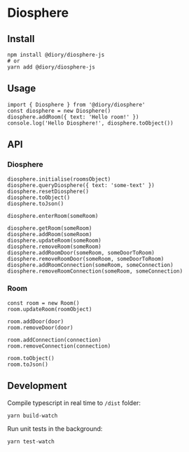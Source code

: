 # Diosphere

## Install

```
npm install @diory/diosphere-js
# or
yarn add @diory/diosphere-js
```

## Usage

```
import { Diosphere } from '@diory/diosphere'
const diosphere = new Diosphere()
diosphere.addRoom({ text: 'Hello room!' })
console.log('Hello Diosphere!', diosphere.toObject())
```

## API

### Diosphere

```
diosphere.initialise(roomsObject)
diosphere.queryDiosphere({ text: 'some-text' })
diosphere.resetDiosphere()
diosphere.toObject()
diosphere.toJson()

diosphere.enterRoom(someRoom)

diosphere.getRoom(someRoom)
diosphere.addRoom(someRoom)
diosphere.updateRoom(someRoom)
diosphere.removeRoom(someRoom)
diosphere.addRoomDoor(someRoom, someDoorToRoom)
diosphere.removeRoomDoor(someRoom, someDoorToRoom)
diosphere.addRoomConnection(someRoom, someConnection)
diosphere.removeRoomConnection(someRoom, someConnection)
```

### Room

```
const room = new Room()
room.updateRoom(roomObject)

room.addDoor(door)
room.removeDoor(door)

room.addConnection(connection)
room.removeConnection(connection)

room.toObject()
room.toJson()
```

## Development

Compile typescript in real time to `/dist` folder:

```
yarn build-watch
```

Run unit tests in the background:

```
yarn test-watch
```
